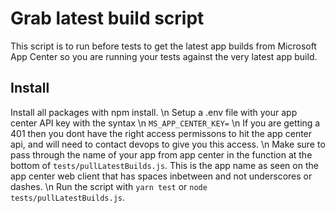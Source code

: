 # Grab latest build script
This script is to run before tests to get the latest app builds from Microsoft App Center so you are running your tests against the very latest app build. 
## Install
Install all packages with npm install. \n
Setup a .env file with your app center API key with the syntax \n
`MS_APP_CENTER_KEY=` \n 
If you are getting a 401 then you dont have the right access permissons to hit the app center api, and will need to contact devops to give you this access. \n
Make sure to pass through the name of your app from app center in the function at the bottom of `tests/pullLatestBuilds.js`. This is the app name as seen on the app center web client that has spaces inbetween and not underscores or dashes. \n
Run the script with `yarn test` or `node tests/pullLatestBuilds.js`. 
